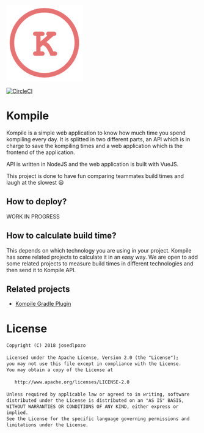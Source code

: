 ![picture](media/kompilerlogocircle200.png)

[![CircleCI](https://circleci.com/gh/josedlpozo/Kompile.svg?style=svg&circle-token=79635e38c00a11a2e479fb6331c20f4f617dabf3)](https://circleci.com/gh/josedlpozo/Kompile)

# Kompile

Kompile is a simple web application to know how much time you spend kompiling every day. It is splitted in two different parts, an API which is in charge to save the kompiling times and a web application which is the frontend of the application.

API is written in NodeJS and the web application is built with VueJS.

This project is done to have fun comparing teammates build times and laugh at the slowest :smiley:

## How to deploy?

WORK IN PROGRESS

## How to calculate build time?

This depends on which technology you are using in your project. Kompile has some related projects to calculate it in an easy way. We are open to add some related projects to measure build times in different technologies and then send it to Kompile API.


## Related projects

- [Kompile Gradle Plugin](https://github.com/josedlpozo/Kompile-Gradle-Plugin)



# License

    Copyright (C) 2018 josedlpozo

    Licensed under the Apache License, Version 2.0 (the "License");
    you may not use this file except in compliance with the License.
    You may obtain a copy of the License at

       http://www.apache.org/licenses/LICENSE-2.0

    Unless required by applicable law or agreed to in writing, software
    distributed under the License is distributed on an "AS IS" BASIS,
    WITHOUT WARRANTIES OR CONDITIONS OF ANY KIND, either express or implied.
    See the License for the specific language governing permissions and
    limitations under the License.